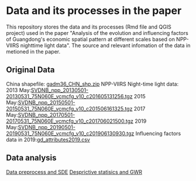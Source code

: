 #  Data and its processes in the paper

This repository stores the data and its processes (Rmd file and QGIS project) used in the paper "Analysis of the evolution and influencing factors of Guangdong's economic spatial pattern at different scales based on NPP-VIIRS nighttime light data". The source and relevant infomation of the data in metioned in the paper.

## Original Data
China shapefile: [gadm36_CHN_shp.zip](https://github.com/akiakutaji/Economic-spatial-pattern-in-Guangdong/blob/main/Original%20data/gadm36_CHN_shp.zip)
NPP-VIIRS Night-time light data:
2013 May:[SVDNB_npp_20130501-20130531_75N060E_vcmcfg_v10_c201605131256.tgz](https://1drv.ms/u/s!Agp6LcEKjnfQkR6cfzky3EvEUGki?e=wshgur)
2015 May:[SVDNB_npp_20150501-20150531_75N060E_vcmcfg_v10_c201506161325.tgz](https://1drv.ms/u/s!Agp6LcEKjnfQkR3p16jhPJZVQtcD?e=DO6oT3)
2017 May:[SVDNB_npp_20170501-20170531_75N060E_vcmcfg_v10_c201706021500.tgz](https://1drv.ms/u/s!Agp6LcEKjnfQkR9VeR99S7ZXbgFe?e=K8lpK0)
2019 May:[SVDNB_npp_20190501-20190531_75N060E_vcmcfg_v10_c201906130930.tgz](https://1drv.ms/u/s!Agp6LcEKjnfQkSCzEDlOnxsG_haf?e=EncQWI)
Influencing factors data in 2019:[gd_attributes2019.csv](https://github.com/akiakutaji/Economic-spatial-pattern-in-Guangdong/blob/main/Data%20preprocess%20and%20SDE%20(QGIS%20Project)/gd_attributes2019.csv)

## Data analysis
[Data preprocess and SDE](https://github.com/akiakutaji/Economic-spatial-pattern-in-Guangdong/tree/main/Data%20preprocess%20and%20SDE%20(QGIS%20Project))
[Desprictive statisics and GWR](https://github.com/akiakutaji/Economic-spatial-pattern-in-Guangdong/tree/main/Desprictive%20statisics%20and%20Regression(Rmd))
